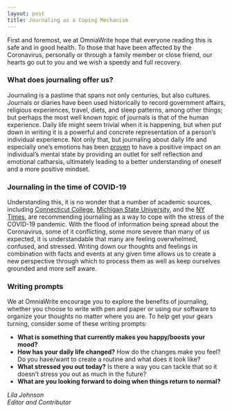 ```yaml
---
layout: post
title: Journaling as a Coping Mechanism
---
```


First and foremost, we at OmniaWrite hope that everyone reading this is safe and in good health. To those that have been affected by the Coronavirus, personally or through a family member or close friend, our hearts go out to you and we wish a speedy and full recovery. 

### What does journaling offer us?
Journaling is a pastime that spans not only centuries, but also cultures. Journals or diaries have been used historically to record government affairs, religious experiences, travel, diets, and sleep patterns, among other things; but perhaps the most well known topic of journals is that of the human experience. Daily life might seem trivial when it is happening, but when put down in writing it is a powerful and concrete representation of a person’s individual experience. Not only that, but journaling about daily life and especially one’s emotions has been [proven](https://intermountainhealthcare.org/blogs/topics/live-well/2018/07/5-powerful-health-benefits-of-journaling/ ) to have a positive impact on an individual’s mental state by providing an outlet for self reflection and emotional catharsis, ultimately leading to a better understanding of oneself and a more positive mindset.

### Journaling in the time of COVID-19 
Understanding this, it is no wonder that a number of academic sources, including [Connecticut College](https://www.conncoll.edu/media/website-media/campuslife/Journaling-to-Cope-with-the-COVID-19-Pandemic.pdf), [Michigan State University](https://www.canr.msu.edu/news/journaling_to_reduce_stress 
), and the [NY Times](https://www.nytimes.com/2020/03/18/smarter-living/coronavirus-anxiety-tips.html), are recommending journaling as a way to cope with the stress of the COVID-19 pandemic.  With the flood of information being spread about the Coronavirus, some of it conflicting, some more severe than many of us expected, it is understandable that many are feeling overwhelmed, confused, and stressed. Writing down our thoughts and feelings in combination with facts and events at any given time allows us to create a new perspective through which to process them as well as keep ourselves grounded and more self aware.

### Writing prompts
We at OmniaWrite encourage you to explore the benefits of journaling, whether you choose to write with pen and paper or using our software to organize your thoughts no matter where you are. To help get your gears turning, consider some of these writing prompts:

- **What is something that currently makes you happy/boosts your mood?**
- **How has your daily life changed?** How do the changes make you feel? Do you have/want to create a routine and what does it look like?
- **What stressed you out today?** Is there a way you can tackle that so it doesn’t stress you out as much in the future?
- **What are you looking forward to doing when things return to normal?** 


_Lila Johnson_    
_Editor and Contributor_